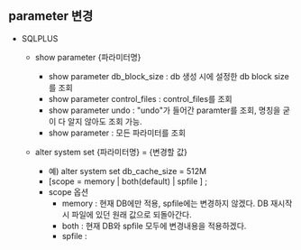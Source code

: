 ## parameter 변경

- SQLPLUS
  - show parameter {파라미터명}
    - show parameter db_block_size : db 생성 시에 설정한 db block size를 조회
    - show parameter control_files : control_files를 조회 
    - show parameter undo : "undo"가 들어간 paramter를 조회, 명칭을 굳이 다 알지 않아도 조회 가능. 
    - show parameter : 모든 파라미터를 조회

  - alter system set {파라미터명} = {변경할 값}
    - 예) alter system set db_cache_size = 512M 
    - [scope = memory | both(default) | spfile ] ; 
    - scope 옵션
      - memory : 현재 DB에만 적용, spfile에는 변경하지 않겠다. DB 재시작시 파일에 있던 원래 값으로 되돌아간다.
      - both : 현재 DB와 spfile 모두에 변경내용을 적용하겠다. 
      - spfile : 

